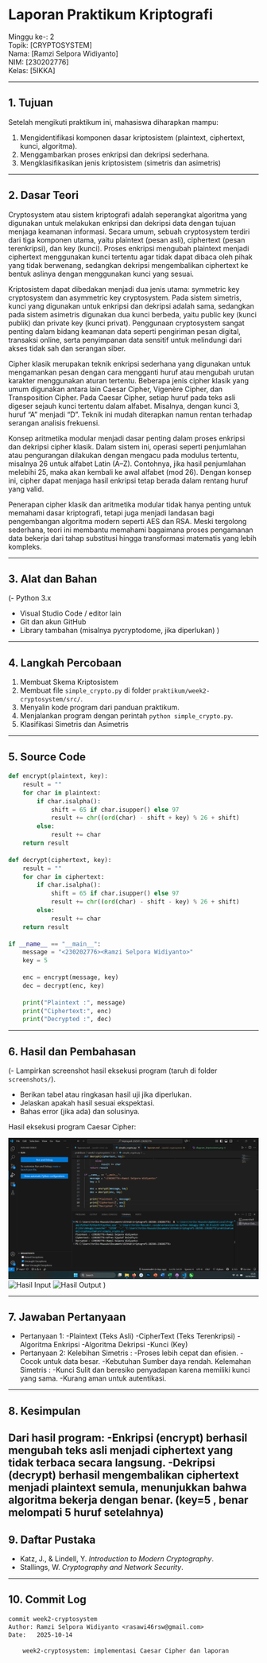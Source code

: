 # Laporan Praktikum Kriptografi
Minggu ke-: 2  
Topik: [CRYPTOSYSTEM]  
Nama: [Ramzi Selpora Widiyanto]  
NIM: [230202776]  
Kelas: [5IKKA]  

---

## 1. Tujuan
Setelah mengikuti praktikum ini, mahasiswa diharapkan mampu:
1. Mengidentifikasi komponen dasar kriptosistem (plaintext, ciphertext, kunci, algoritma).
2. Menggambarkan proses enkripsi dan dekripsi sederhana.
3. Mengklasifikasikan jenis kriptosistem (simetris dan asimetris)

---

## 2. Dasar Teori
Cryptosystem atau sistem kriptografi adalah seperangkat algoritma yang digunakan untuk melakukan enkripsi dan dekripsi data dengan tujuan menjaga keamanan informasi. Secara umum, sebuah cryptosystem terdiri dari tiga komponen utama, yaitu plaintext (pesan asli), ciphertext (pesan terenkripsi), dan key (kunci). Proses enkripsi mengubah plaintext menjadi ciphertext menggunakan kunci tertentu agar tidak dapat dibaca oleh pihak yang tidak berwenang, sedangkan dekripsi mengembalikan ciphertext ke bentuk aslinya dengan menggunakan kunci yang sesuai.

Kriptosistem dapat dibedakan menjadi dua jenis utama: symmetric key cryptosystem dan asymmetric key cryptosystem. Pada sistem simetris, kunci yang digunakan untuk enkripsi dan dekripsi adalah sama, sedangkan pada sistem asimetris digunakan dua kunci berbeda, yaitu public key (kunci publik) dan private key (kunci privat). Penggunaan cryptosystem sangat penting dalam bidang keamanan data seperti pengiriman pesan digital, transaksi online, serta penyimpanan data sensitif untuk melindungi dari akses tidak sah dan serangan siber.

Cipher klasik merupakan teknik enkripsi sederhana yang digunakan untuk mengamankan pesan dengan cara mengganti huruf atau mengubah urutan karakter menggunakan aturan tertentu. Beberapa jenis cipher klasik yang umum digunakan antara lain Caesar Cipher, Vigenère Cipher, dan Transposition Cipher. Pada Caesar Cipher, setiap huruf pada teks asli digeser sejauh kunci tertentu dalam alfabet. Misalnya, dengan kunci 3, huruf “A” menjadi “D”. Teknik ini mudah diterapkan namun rentan terhadap serangan analisis frekuensi.

Konsep aritmetika modular menjadi dasar penting dalam proses enkripsi dan dekripsi cipher klasik. Dalam sistem ini, operasi seperti penjumlahan atau pengurangan dilakukan dengan mengacu pada modulus tertentu, misalnya 26 untuk alfabet Latin (A–Z). Contohnya, jika hasil penjumlahan melebihi 25, maka akan kembali ke awal alfabet (mod 26). Dengan konsep ini, cipher dapat menjaga hasil enkripsi tetap berada dalam rentang huruf yang valid.

Penerapan cipher klasik dan aritmetika modular tidak hanya penting untuk memahami dasar kriptografi, tetapi juga menjadi landasan bagi pengembangan algoritma modern seperti AES dan RSA. Meski tergolong sederhana, teori ini membantu memahami bagaimana proses pengamanan data bekerja dari tahap substitusi hingga transformasi matematis yang lebih kompleks.

---

## 3. Alat dan Bahan
(- Python 3.x  
- Visual Studio Code / editor lain  
- Git dan akun GitHub  
- Library tambahan (misalnya pycryptodome, jika diperlukan)  )

---

## 4. Langkah Percobaan
1. Membuat Skema Kriptosistem
1. Membuat file `simple_crypto.py` di folder `praktikum/week2-cryptosystem/src/`.
2. Menyalin kode program dari panduan praktikum.
3. Menjalankan program dengan perintah `python simple_crypto.py`.
4. Klasifikasi Simetris dan Asimetris

---

## 5. Source Code

```python
def encrypt(plaintext, key):
    result = ""
    for char in plaintext:
        if char.isalpha():
            shift = 65 if char.isupper() else 97
            result += chr((ord(char) - shift + key) % 26 + shift)
        else:
            result += char
    return result

def decrypt(ciphertext, key):
    result = ""
    for char in ciphertext:
        if char.isalpha():
            shift = 65 if char.isupper() else 97
            result += chr((ord(char) - shift - key) % 26 + shift)
        else:
            result += char
    return result

if __name__ == "__main__":
    message = "<230202776><Ramzi Selpora Widiyanto>"
    key = 5

    enc = encrypt(message, key)
    dec = decrypt(enc, key)

    print("Plaintext :", message)
    print("Ciphertext:", enc)
    print("Decrypted :", dec)
```
---

## 6. Hasil dan Pembahasan
(- Lampirkan screenshot hasil eksekusi program (taruh di folder `screenshots/`).  
- Berikan tabel atau ringkasan hasil uji jika diperlukan.  
- Jelaskan apakah hasil sesuai ekspektasi.  
- Bahas error (jika ada) dan solusinya. 

Hasil eksekusi program Caesar Cipher:

![Hasil Eksekusi](screenshots/hasil_eksekusi.png)
![Hasil Input](screenshots/input.png)
![Hasil Output](screenshots/output.png)
)

---

## 7. Jawaban Pertanyaan
- Pertanyaan 1: 
-Plaintext (Teks Asli)
-CipherText (Teks Terenkripsi)
-Algoritma Enkripsi
-Algoritma Dekripsi
-Kunci (Key)
- Pertanyaan 2: 
Kelebihan Simetris :
-Proses lebih cepat dan efisien.
-Cocok untuk data besar.
-Kebutuhan Sumber daya rendah.
Kelemahan Simetris :
-Kunci Sulit dan beresiko penyadapan karena memiliki kunci yang sama.
-Kurang aman untuk autentikasi.

---

## 8. Kesimpulan
Dari hasil program:
-Enkripsi (encrypt) berhasil mengubah teks asli menjadi ciphertext yang tidak terbaca secara langsung.
-Dekripsi (decrypt) berhasil mengembalikan ciphertext menjadi plaintext semula, menunjukkan bahwa algoritma bekerja dengan benar.
(key=5 , benar melompati 5 huruf setelahnya)
---

## 9. Daftar Pustaka
- Katz, J., & Lindell, Y. *Introduction to Modern Cryptography*.  
- Stallings, W. *Cryptography and Network Security*.

---

## 10. Commit Log

```
commit week2-cryptosystem
Author: Ramzi Selpora Widiyanto <rasawi46rsw@gmail.com>
Date:   2025-10-14

    week2-cryptosystem: implementasi Caesar Cipher dan laporan
```
